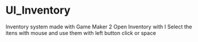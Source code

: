 # UI_Inventory
Inventory system made with Game Maker 2
Open Inventory with I
Select the itens with mouse and use them with left button click or space

